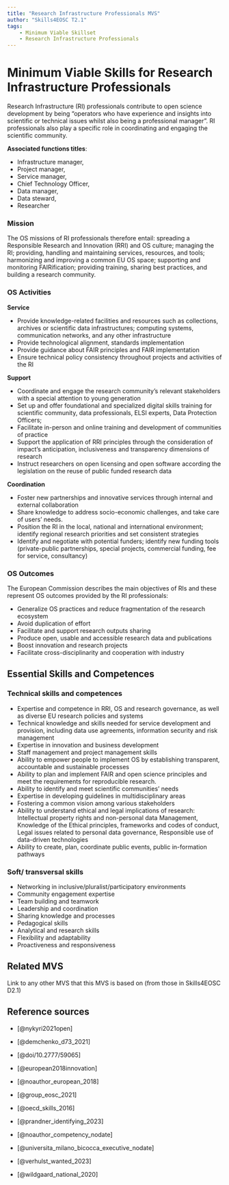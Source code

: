 ```yaml
---
title: "Research Infrastructure Professionals MVS"
author: "Skills4EOSC T2.1"
tags: 
    - Minimum Viable Skillset
    - Research Infrastructure Professionals
---
```


# Minimum Viable Skills for **Research Infrastructure Professionals**

Research Infrastructure (RI) professionals contribute to open science development by being “operators who have experience and insights into scientific or technical issues whilst also being a professional manager”. RI professionals also play a specific role in coordinating and engaging the scientific community. 

**Associated functions titles**: 

- Infrastructure manager, 
- Project manager, 
- Service manager, 
- Chief Technology Officer, 
- Data manager, 
- Data steward, 
- Researcher

### Mission

The OS missions of RI professionals therefore entail: spreading a Responsible Research and Innovation (RRI) and OS culture; managing the RI; providing, handling and maintaining services, resources, and tools; harmonizing and improving a common EU OS space; supporting and monitoring FAIRification; providing training, sharing best practices, and building a research community.


### OS Activities 

**Service**
- Provide knowledge-related facilities and resources such as collections, archives or scientific data infrastructures; computing systems, communication networks, and any other infrastructure
- Provide technological alignment, standards implementation
- Provide guidance about FAIR principles and FAIR implementation 
- Ensure technical policy consistency throughout projects and activities of the RI

**Support**

- Coordinate and engage the research community’s relevant stakeholders with a special attention to young generation
- Set up and offer foundational and specialized digital skills training for scientific community, data professionals, ELSI experts, Data Protection Officers; 
- Facilitate in-person and online training and development of communities of practice
- Support the application of RRI principles through the consideration of impact’s anticipation, inclusiveness and transparency dimensions of research
- Instruct researchers on open licensing and open software according the legislation on the reuse of public funded research data

**Coordination**

- Foster new partnerships and innovative services through internal and external collaboration 
- Share knowledge to address socio-economic challenges, and take care of users’ needs.
- Position the RI in the local, national and international environment; identify regional research priorities and set consistent strategies
- Identify and negotiate with potential funders; identify new funding tools (private-public partnerships, special projects, commercial funding, fee for service, consultancy)

### OS Outcomes

The European Commission describes the main objectives of RIs and these represent OS outcomes provided by the RI professionals:

- Generalize OS practices and reduce fragmentation of the research ecosystem
- Avoid duplication of effort
- Facilitate and support research outputs sharing
- Produce open, usable and accessible research data and publications
- Boost innovation and research projects
- Facilitate cross-disciplinarity and cooperation with industry


## Essential Skills and Competences

### Technical skills and competences

- Expertise and competence in RRI, OS and research governance, as well as diverse EU research policies and systems
- Technical knowledge and skills needed for service development and provision, including data use agreements, information security and risk management
- Expertise in innovation and business development 
- Staff management and project management skills
- Ability to empower people to implement OS by establishing transparent, accountable and sustainable processes
- Ability to plan and implement FAIR and open science principles and meet the requirements for reproducible research.
- Ability to identify and meet scientific communities’ needs
- Expertise in developing guidelines in multidisciplinary areas
- Fostering a common vision among various stakeholders
- Ability to understand ethical and legal implications of research: Intellectual property rights and non-personal data Management, Knowledge of the Ethical principles, frameworks and codes of conduct, Legal issues related to personal data governance, Responsible use of data-driven technologies 
- Ability to create, plan, coordinate public events, public in-formation pathways 
 
### Soft/ transversal skills

- Networking in inclusive/pluralist/participatory environments
- Community engagement expertise
- Team building and teamwork 
- Leadership and coordination 
- Sharing knowledge and processes
- Pedagogical skills 
- Analytical and research skills
- Flexibility and adaptability
- Proactiveness and responsiveness

## Related MVS
Link to any other MVS that this MVS is based on (from those in Skills4EOSC D2.1)

## Reference sources

+ [@nykyri2021open]

+ [@demchenko_d73_2021]

+ [@doi/10.2777/59065]

+ [@european2018innovation]

+ [@noauthor_european_2018]

+ [@group_eosc_2021]

+ [@oecd_skills_2016]

+ [@prandner_identifying_2023]

+ [@noauthor_competency_nodate]

+ [@universita_milano_bicocca_executive_nodate]

+ [@verhulst_wanted_2023]

+ [@wildgaard_national_2020]
